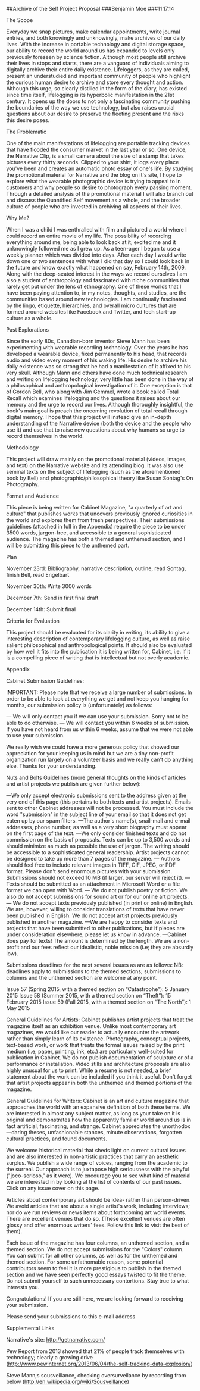 ##Archive of the Self Project Proposal
###Benjamin Moe
###11.17.14

The Scope

Everyday we snap pictures, make calendar appointments, write journal entries, and both knowingly and unknowingly, make archives of our daily lives. With the increase in portable technology and digital storage space, our ability to record the world around us has expanded to levels only previously foreseen by science fiction. Although most people still archive their lives in stops and starts, there are a vanguard of individuals aiming to digitally archive their entire daily existence. Lifeloggers, as they are called, present an understudied and important community of people who highlight the curious human desire to archive and store every thought and action. Although this urge, so clearly distilled in the form of the diary, has existed since time itself, lifelogging is its hyperbolic manifestation in the 21st century. It opens up the doors to not only a fascinating community pushing the boundaries of the way we use technology, but also raises crucial questions about our desire to preserve the fleeting present and the risks this desire poses.

The Problematic

One of the main manifestations of lifelogging are portable tracking devices that have flooded the consumer market in the last year or so. One device, the Narrative Clip, is a small camera about the size of a stamp that takes pictures every thirty seconds. Clipped to your shirt, it logs every place you've been and creates an automatic photo essay of one's life. By studying the promotional material for Narrative and the blog on it's site, I hope to explore what the wearable photographic device is trying to appeal to in customers and why people so desire to photograph every passing moment. Through a detailed analysis of the promotional material I will also branch out and discuss the Quantified Self movement as a whole, and the broader culture of people who are invested in archiving all aspects of their lives.

Why Me?

When I was a child I was enthralled with film and pictured a world where I could record an entire movie of my life. The possibility of recording everything around me, being able to look back at it, excited me and it unknowingly followed me as I grew up. As a teen-ager I began to use a weekly planner which was divided into days. After each day I would write down one or two sentences with what I did that day so I could look back in the future and know exactly what happened on say, February 14th, 2009. Along with the deep-seated interest in the ways we record ourselves I am also a student of anthropology and fascinated with niche communities that rarely get put under the lens of ethnography. One of these worlds that I have been paying attention to, in my notes, thoughts, and studies, are the communities based around new technologies. I am continually fascinated by the lingo, etiquette, hierarchies, and overall micro cultures that are formed around websites like Facebook and Twitter, and tech start-up culture as a whole.

Past Explorations

Since the early 80s, Canadian-born inventor Steve Mann has been experimenting with wearable recording technology. Over the years he has developed a wearable device, fixed permanently to his head, that records audio and video every moment of his waking life. His desire to archive his daily existence was so strong that he had a manifestation of it affixed to his very skull. Although Mann and others have done much technical research and writing on lifelogging technology, very little has been done in the way of a philosophical and anthropological investigation of it. One exception is that of Gordon Bell, who along with Jim Gemmel, wrote a book called Total Recall which examines lifelogging and the questions it raises about our memory and the urge to record our lives. Although thoroughly insightful, the book's main goal is preach the oncoming revolution of total recall through digital memory. I hope that this project will instead give an in-depth understanding of the Narrative device (both the device and the people who use it) and use that to raise new questions about why humans so urge to record themselves in the world.

Methodology

This project will draw mainly on the promotional material (videos, images, and text) on the Narrative website and its attending blog. It was also use seminal texts on the subject of lifelogging (such as the aforementioned book by Bell) and photographic/philosophical theory like Susan Sontag's On Photography.

Format and Audience

This piece is being written for Cabinet Magazine, "a quarterly of art and culture" that publishes works that uncovers previously ignored curiosities in the world and explores them from fresh perspectives. Their submissions guidelines (attached in full in the Appendix) require the piece to be under 3500 words, jargon-free, and accessible to a general sophisticated audience. The magazine has both a themed and unthemed section, and I will be submitting this piece to the unthemed part.

Plan

November 23rd: Bibliography, narrative description, outline, read Sontag, finish Bell, read Engelbart

November 30th: Write 3000 words

December 7th: Send in first final draft

December 14th: Submit final

Criteria for Evaluation

This project should be evaluated for its clarity in writing, its ability to give a interesting description of contemporary lifelogging culture, as well as raise salient philosophical and anthropological points. It should also be evaluated by how well it fits into the publication it is being written for, Cabinet, i.e. if it is a compelling piece of writing that is intellectual but not overly academic.

Appendix

Cabinet Submission Guidelines:

IMPORTANT: Please note that we receive a large number of submissions. In order to be able to look at everything we get and not keep you hanging for months, our submission policy is (unfortunately) as follows:

— We will only contact you if we can use your submission. Sorry not to be able to do otherwise.
— We will contact you within 6 weeks of submission. If you have not heard from us within 6 weeks, assume that we were not able to use your submission.

We really wish we could have a more generous policy that showed our appreciation for your keeping us in mind but we are a tiny non-profit organization run largely on a volunteer basis and we really can't do anything else. Thanks for your understanding.

Nuts and Bolts Guidelines (more general thoughts on the kinds of articles and artist projects we publish are given further below):

—We only accept electronic submissions sent to the address given at the very end of this page (this pertains to both texts and artist projects). Emails sent to other Cabinet addresses will not be processed. You must include the word "submission" in the subject line of your email so that it does not get eaten up by our spam filters. 
—The author's name(s), snail-mail and e-mail addresses, phone number, as well as a very short biography must appear on the first page of the text.
—We only consider finished texts and do not commission on the basis of proposals. Texts can be up to 3,500 words and should minimize as much as possible the use of jargon. The writing should be accessible to a sophisticated general readership. Artist projects cannot be designed to take up more than 7 pages of the magazine. 
— Authors should feel free to include relevant images in TIFF, GIF, JPEG, or PDF format. Please don't send enormous pictures with your submission. Submissions should not exceed 10 MB (if larger, our server will reject it).
—Texts should be submitted as an attachment in Microsoft Word or a file format we can open with Word. 
— We do not publish poetry or fiction. We also do not accept submissions for sound art or for our online art projects. 
— We do not accept texts previously published (in print or online) in English. We are, however, willing to consider translations of texts that have never been published in English. We do not accept artist projects previously published in another magazine.
—We are happy to consider texts and projects that have been submitted to other publications, but if pieces are under consideration elsewhere, please let us know in advance.
—Cabinet does pay for texts! The amount is determined by the length. We are a non-profit and our fees reflect our idealistic, noble mission (i.e; they are absurdly low).

Submissions deadlines for the next several issues as are as follows:
NB: deadlines apply to submissions to the themed sections; submissions to columns and the unthemed section are welcome at any point.

Issue 57 (Spring 2015, with a themed section on “Catastrophe”): 5 January 2015
Issue 58 (Summer 2015, with a themed section on “Theft”): 15 February 2015
Issue 59 (Fall 2015, with a themed section on “The North”): 1 May 2015

General Guidelines for Artists: 
Cabinet publishes artist projects that treat the magazine itself as an exhibition venue. Unlike most contemporary art magazines, we would like our reader to actually encounter the artwork rather than simply learn of its existence. Photography, conceptual projects, text-based work, or work that treats the formal issues raised by the print medium (i.e; paper, printing, ink, etc.) are particularly well-suited for publication in Cabinet. We do not publish documentation of sculpture or of a performance or installation. Video stills and architecture proposals are also highly unusual for us to print. While a resume is not needed, a brief statement about the work can be included if you think it useful. Don't forget that artist projects appear in both the unthemed and themed portions of the magazine.

General Guidelines for Writers: 
Cabinet is an art and culture magazine that approaches the world with an expansive definition of both these terms. We are interested in almost any subject matter, as long as your take on it is original and demonstrates how the apparently familiar world around us is in fact artificial, fascinating, and strange. Cabinet appreciates the unorthodox—daring theses, unfashionable stances, minute observations, forgotten cultural practices, and found documents.

We welcome historical material that sheds light on current cultural issues and are also interested in non-artistic practices that carry an aesthetic surplus. We publish a wide range of voices, ranging from the academic to the surreal. Our approach is to juxtapose high seriousness with the playful ("joco-serioso," as it were). We encourage you to see what kind of material we are interested in by looking at the list of contents of our past issues. Click on any issue cover on this page.

Articles about contemporary art should be idea- rather than person-driven. We avoid articles that are about a single artist's work, including interviews; nor do we run reviews or news items about forthcoming art world events. There are excellent venues that do so. (These excellent venues are often glossy and offer enormous writers' fees. Follow this link to visit the best of them).

Each issue of the magazine has four columns, an unthemed section, and a themed section. We do not accept submissions for the "Colors" column. You can submit for all other columns, as well as for the unthemed and themed section. For some unfathomable reason, some potential contributors seem to feel it is more prestigious to publish in the themed section and we have seen perfectly good essays twisted to fit the theme. Do not submit yourself to such unnecessary contortions. Stay true to what interests you.

Congratulations! If you are still here, we are looking forward to receiving your submission.

Please send your submissions to this e-mail address

Supplemental Links

Narrative's site: http://getnarrative.com/

Pew Report from 2013 showed that 21% of people track themselves with technology; clearly a growing drive (http://www.pewinternet.org/2013/06/04/the-self-tracking-data-explosion/)

Steve Mann;s sousveillance, checking oversurveilance by recording from below (http://en.wikipedia.org/wiki/Sousveillance)
